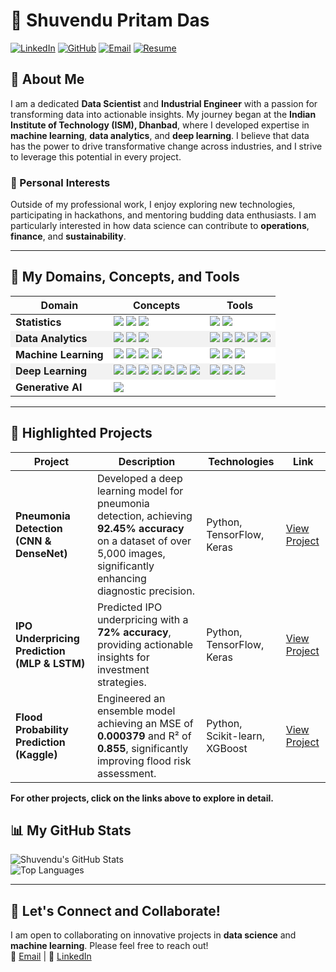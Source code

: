 # 🌟 Shuvendu Pritam Das

[![LinkedIn](https://img.shields.io/badge/LinkedIn-%230077B5.svg?style=for-the-badge&logo=linkedin&logoColor=white)](http://linkedin.com/in/shuvendupritamdas)
[![GitHub](https://img.shields.io/badge/GitHub-%2312100E.svg?style=for-the-badge&logo=github&logoColor=white)](https://github.com/SPritamDas)
[![Email](https://img.shields.io/badge/Email-%23D14836.svg?style=for-the-badge&logo=gmail&logoColor=white)](mailto:23mt0389@iitism.ac)
[![Resume](https://img.shields.io/badge/Download%20Resume-%2300BFFF.svg?style=for-the-badge&logo=pdf&logoColor=white)](link_to_your_resume_here)

## 📝 About Me
I am a dedicated **Data Scientist** and **Industrial Engineer** with a passion for transforming data into actionable insights. My journey began at the **Indian Institute of Technology (ISM), Dhanbad**, where I developed expertise in **machine learning**, **data analytics**, and **deep learning**. I believe that data has the power to drive transformative change across industries, and I strive to leverage this potential in every project.

### 🌱 Personal Interests
Outside of my professional work, I enjoy exploring new technologies, participating in hackathons, and mentoring budding data enthusiasts. I am particularly interested in how data science can contribute to **operations**, **finance**, and **sustainability**.

---
## 🔧 My Domains, Concepts, and Tools

<table>
  <thead>
    <tr>
      <th><b>Domain</b></th>
      <th><b>Concepts</b></th>
      <th><b>Tools</b></th>
    </tr>
  </thead>
  <tbody>
    <tr style="background-color:#ffffff;">
      <td><b>Statistics</b></td>
      <td>
        <img src="https://img.shields.io/badge/Statistical%20Analysis-%234B8B3B.svg?style=flat-square&logoColor=white" /> 
        <img src="https://img.shields.io/badge/Hypothesis%20Testing-%234B8B3B.svg?style=flat-square&logoColor=white" />
        <img src="https://img.shields.io/badge/Optimization-%234B8B3B.svg?style=flat-square&logoColor=white" />
      </td>
      <td>
        <img src="https://img.shields.io/badge/Minitab-%2300BFFF.svg?style=flat-square&logoColor=white" /> 
        <img src="https://img.shields.io/badge/Excel-%2300BFFF.svg?style=flat-square&logoColor=white" />
      </td>
    </tr>
    <tr style="background-color:#f2f2f2;">
      <td><b>Data Analytics</b></td>
      <td>
        <img src="https://img.shields.io/badge/Data%20Collection-%234B8B3B.svg?style=flat-square&logoColor=white" />
        <img src="https://img.shields.io/badge/Data%20Wrangling-%234B8B3B.svg?style=flat-square&logoColor=white" />
        <img src="https://img.shields.io/badge/Data%20Visualization-%234B8B3B.svg?style=flat-square&logoColor=white" />
      </td>
      <td>
        <img src="https://img.shields.io/badge/Python-%233DA639.svg?style=flat-square&logoColor=white" />
        <img src="https://img.shields.io/badge/SQL-%234B8B3B.svg?style=flat-square&logoColor=white" />
        <img src="https://img.shields.io/badge/Matplotlib-%233DA639.svg?style=flat-square&logoColor=white" />
        <img src="https://img.shields.io/badge/Plotly-%234B8B3B.svg?style=flat-square&logoColor=white" />
        <img src="https://img.shields.io/badge/Excel-%234B8B3B.svg?style=flat-square&logoColor=white" />
      </td>
    </tr>
    <tr style="background-color:#ffffff;">
      <td><b>Machine Learning</b></td>
      <td>
        <img src="https://img.shields.io/badge/Regression-%234B8B3B.svg?style=flat-square&logoColor=white" />
        <img src="https://img.shields.io/badge/Classification-%234B8B3B.svg?style=flat-square&logoColor=white" />
        <img src="https://img.shields.io/badge/Clustering-%234B8B3B.svg?style=flat-square&logoColor=white" />
        <img src="https://img.shields.io/badge/Ensemble-%234B8B3B.svg?style=flat-square&logoColor=white" />
      </td>
      <td>
        <img src="https://img.shields.io/badge/Scikit--learn-%234B8B3B.svg?style=flat-square&logoColor=white" />
        <img src="https://img.shields.io/badge/AutoML-%234B8B3B.svg?style=flat-square&logoColor=white" />
        <img src="https://img.shields.io/badge/imbalanced--learn-%234B8B3B.svg?style=flat-square&logoColor=white" />
      </td>
    </tr>
    <tr style="background-color:#f2f2f2;">
      <td><b>Deep Learning</b></td>
      <td>
        <img src="https://img.shields.io/badge/ANN-%2300BFFF.svg?style=flat-square&logoColor=white" />
        <img src="https://img.shields.io/badge/CNN-%2300BFFF.svg?style=flat-square&logoColor=white" />
        <img src="https://img.shields.io/badge/RNN-%2300BFFF.svg?style=flat-square&logoColor=white" />
        <img src="https://img.shields.io/badge/Autoencoder-%2300BFFF.svg?style=flat-square&logoColor=white" />
        <img src="https://img.shields.io/badge/Transformers-%2300BFFF.svg?style=flat-square&logoColor=white" />
        <img src="https://img.shields.io/badge/Image%20Processing-%2300BFFF.svg?style=flat-square&logoColor=white" />
        <img src="https://img.shields.io/badge/NLP-%2300BFFF.svg?style=flat-square&logoColor=white" />
      </td>
      <td>
        <img src="https://img.shields.io/badge/TensorFlow-%2300BFFF.svg?style=flat-square&logoColor=white" />
        <img src="https://img.shields.io/badge/Keras-%2300BFFF.svg?style=flat-square&logoColor=white" />
        <img src="https://img.shields.io/badge/OpenCV-%2300BFFF.svg?style=flat-square&logoColor=white" />
      </td>
    </tr>
    <tr style="background-color:#ffffff;">
      <td><b>Generative AI</b></td>
      <td>
        <img src="https://img.shields.io/badge/LLM-%2300BFFF.svg?style=flat-square&logoColor=white" />
      </td>
      <td>
      </td>
    </tr>
  </tbody>
</table>

---

## 🚀 Highlighted Projects

| **Project**                                                          | **Description**                                                                                          | **Technologies**                                     | **Link**                                                             |
|---------------------------------------------------------------------|----------------------------------------------------------------------------------------------------------|-----------------------------------------------------|----------------------------------------------------------------------|
| **Pneumonia Detection (CNN & DenseNet)**                            | Developed a deep learning model for pneumonia detection, achieving **92.45% accuracy** on a dataset of over 5,000 images, significantly enhancing diagnostic precision. | Python, TensorFlow, Keras                           | [View Project](https://github.com/SPritamDas/My-Projects/tree/main/Deep%20Learning/CNN/Pneumonia%20Detection%20from%20Chest%20X-Rays%20Leveraging%20CNN%20and%20DenseNet%20(Transfer%20Learning)) |
| **IPO Underpricing Prediction (MLP & LSTM)**                        | Predicted IPO underpricing with a **72% accuracy**, providing actionable insights for investment strategies. | Python, TensorFlow, Keras                           | [View Project](https://github.com/SPritamDas/My-Projects/tree/main/Others/IPO%20Underpricing%20Prediction%20using%20MLP%20and%20LSTM) |
| **Flood Probability Prediction (Kaggle)**                            | Engineered an ensemble model achieving an MSE of **0.000379** and R² of **0.855**, significantly improving flood risk assessment. | Python, Scikit-learn, XGBoost                       | [View Project](https://github.com/SPritamDas/My-Projects/tree/main/Kaggle%20Competitions/Fload%20Probability%20Predictions) |

**For other projects, click on the links above to explore in detail.**

## 📊 My GitHub Stats

![Shuvendu's GitHub Stats](https://github-readme-stats.vercel.app/api?username=SPritamDas&show_icons=true&theme=radical)  
![Top Languages](https://github-readme-stats.vercel.app/api/top-langs/?username=SPritamDas&layout=compact&theme=radical)

---

## 🤝 Let's Connect and Collaborate!

I am open to collaborating on innovative projects in **data science** and **machine learning**. Please feel free to reach out!  
📧 [Email](mailto:23mt0389@iitism.ac) | 🔗 [LinkedIn](http://linkedin.com/in/shuvendupritamdas)
